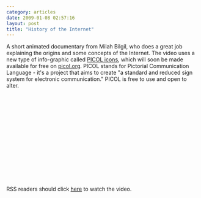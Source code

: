```yaml
---
category: articles
date: 2009-01-08 02:57:16
layout: post
title: "History of the Internet"
---
```


<p> A short animated documentary from Milah Bilgil, who does a great job explaining the origins and some concepts of the Internet. The video uses a new type of info-graphic called <a href="http://www.picol.org/icon_library.php">PICOL icons</a>, which will soon be made available for free on <a href="http://www.picol.org/">picol.org</a>. PICOL stands for Pictorial Communication Language - it's a project that aims to create "a standard and reduced sign system for electronic communication." PICOL is free to use and open to alter.</p><object width="400" height="225"><param name="allowfullscreen" value="true" /><param name="allowscriptaccess" value="always" /><param name="movie" value="http://vimeo.com/moogaloop.swf?clip_id=2696386&amp;server=vimeo.com&amp;show_title=1&amp;show_byline=1&amp;show_portrait=0&amp;color=&amp;fullscreen=1" /><embed src="http://vimeo.com/moogaloop.swf?clip_id=2696386&amp;server=vimeo.com&amp;show_title=1&amp;show_byline=1&amp;show_portrait=0&amp;color=&amp;fullscreen=1" type="application/x-shockwave-flash" allowfullscreen="true" allowscriptaccess="always" width="400" height="225"></embed></object><p>RSS readers should click <a href="//joaobordalo.com/articles/2009/01/08/history-of-the-internet">here</a> to watch the video.</p>
